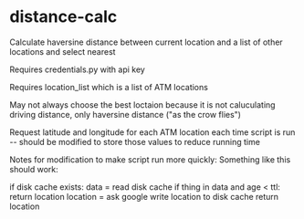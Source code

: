 # distance-calc
Calculate haversine distance between current location and a list of other locations and select nearest

Requires credentials.py with api key

Requires location_list which is a list of ATM locations

May not always choose the best loctaion because it is not caluculating driving distance, only haversine distance ("as the crow flies")

Request latitude and longitude for each ATM location each time script is run -- should be modified to store those values to reduce running time

Notes for modification to make script run more quickly:
Something like this should work:

if disk cache exists:
    data = read disk cache
if thing in data and age < ttl:
    return location
location = ask google
write location to disk cache
return location

